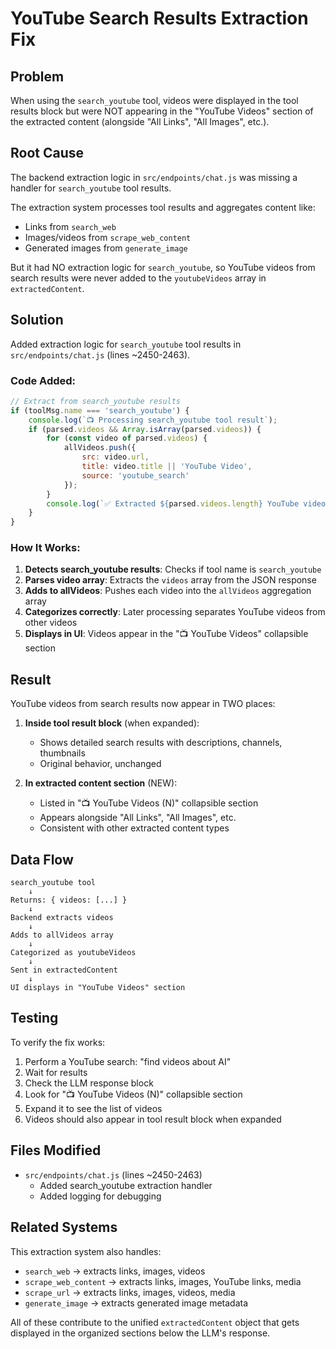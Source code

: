 # YouTube Search Results Extraction Fix

## Problem

When using the `search_youtube` tool, videos were displayed in the tool results block but were NOT appearing in the "YouTube Videos" section of the extracted content (alongside "All Links", "All Images", etc.).

## Root Cause

The backend extraction logic in `src/endpoints/chat.js` was missing a handler for `search_youtube` tool results. 

The extraction system processes tool results and aggregates content like:
- Links from `search_web`
- Images/videos from `scrape_web_content`
- Generated images from `generate_image`

But it had NO extraction logic for `search_youtube`, so YouTube videos from search results were never added to the `youtubeVideos` array in `extractedContent`.

## Solution

Added extraction logic for `search_youtube` tool results in `src/endpoints/chat.js` (lines ~2450-2463).

### Code Added:

```javascript
// Extract from search_youtube results
if (toolMsg.name === 'search_youtube') {
    console.log(`📺 Processing search_youtube tool result`);
    if (parsed.videos && Array.isArray(parsed.videos)) {
        for (const video of parsed.videos) {
            allVideos.push({
                src: video.url,
                title: video.title || 'YouTube Video',
                source: 'youtube_search'
            });
        }
        console.log(`✅ Extracted ${parsed.videos.length} YouTube videos from search results`);
    }
}
```

### How It Works:

1. **Detects search_youtube results**: Checks if tool name is `search_youtube`
2. **Parses video array**: Extracts the `videos` array from the JSON response
3. **Adds to allVideos**: Pushes each video into the `allVideos` aggregation array
4. **Categorizes correctly**: Later processing separates YouTube videos from other videos
5. **Displays in UI**: Videos appear in the "📺 YouTube Videos" collapsible section

## Result

YouTube videos from search results now appear in TWO places:

1. **Inside tool result block** (when expanded):
   - Shows detailed search results with descriptions, channels, thumbnails
   - Original behavior, unchanged

2. **In extracted content section** (NEW):
   - Listed in "📺 YouTube Videos (N)" collapsible section
   - Appears alongside "All Links", "All Images", etc.
   - Consistent with other extracted content types

## Data Flow

```
search_youtube tool
    ↓
Returns: { videos: [...] }
    ↓
Backend extracts videos
    ↓
Adds to allVideos array
    ↓
Categorized as youtubeVideos
    ↓
Sent in extractedContent
    ↓
UI displays in "YouTube Videos" section
```

## Testing

To verify the fix works:

1. Perform a YouTube search: "find videos about AI"
2. Wait for results
3. Check the LLM response block
4. Look for "📺 YouTube Videos (N)" collapsible section
5. Expand it to see the list of videos
6. Videos should also appear in tool result block when expanded

## Files Modified

- `src/endpoints/chat.js` (lines ~2450-2463)
  - Added search_youtube extraction handler
  - Added logging for debugging

## Related Systems

This extraction system also handles:
- `search_web` → extracts links, images, videos
- `scrape_web_content` → extracts links, images, YouTube links, media
- `scrape_url` → extracts links, images, videos, media
- `generate_image` → extracts generated image metadata

All of these contribute to the unified `extractedContent` object that gets displayed in the organized sections below the LLM's response.

